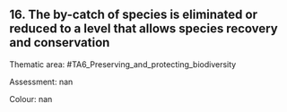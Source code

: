 ## 16. The by-catch of species is eliminated or reduced to a level that allows species recovery and conservation 

Thematic area: #TA6_Preserving_and_protecting_biodiversity

Assessment: nan

Colour: nan